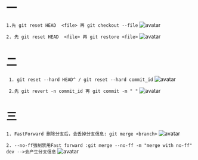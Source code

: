 # 一
```1.先 git reset HEAD  <file> 再 git checkout --file```
![avatar](stageback1.png)

```2. 先 git reset HEAD  <file> 再 git restore <file>```
 ![avatar](stageback2.png)

# 二
``` 1. git reset --hard HEAD^ / git reset --hard commit_id```
![avatar](versionback1.png)

``` 2.先 git revert -n commit_id 再 git commit -m " "```
![avatar](versionback2.png)

# 三
``` 1. FastForward 删除分支后，会丢掉分支信息: git merge <branch> ```
![avatar](merge1.png)

``` 2. --no-ff强制禁用Fast forward :git merge --no-ff -m "merge with no-ff" dev -->会产生分支信息 ```
![avatar](merge2.png)

